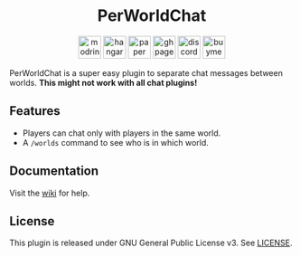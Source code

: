 <h1 align="center">PerWorldChat</h1>

<p align="center">
	<a href="https://modrinth.com/plugin/PerWorldChat"><img alt="modrinth" height="40" src="https://cdn.jsdelivr.net/npm/@intergrav/devins-badges@3/assets/compact/available/modrinth_vector.svg"></a>
	<a href="https://hangar.papermc.io/hyperdefined/PerWorldChat"><img alt="hangar" height="40" src="https://cdn.jsdelivr.net/npm/@intergrav/devins-badges@3/assets/compact/available/hangar_vector.svg"></a>
	<a href="https://papermc.io"><img alt="paper" height="40" src="https://cdn.jsdelivr.net/npm/@intergrav/devins-badges@3/assets/compact/supported/paper_vector.svg"></a>
	<a href="https://github.com/hyperdefined/PerWorldChat/wiki"><img alt="ghpages" height="40" src="https://cdn.jsdelivr.net/npm/@intergrav/devins-badges@3/assets/compact/documentation/ghpages_vector.svg"></a>
	<a href="https://discord.gg/rJuQXVcJz8"><img alt="discord-singular" height="40" src="https://cdn.jsdelivr.net/npm/@intergrav/devins-badges@3/assets/compact/social/discord-singular_vector.svg"></a>
	<a href="https://buymeacoffee.com/hyperdefined"><img alt="buymeacoffee-singular" height="40" src="https://cdn.jsdelivr.net/npm/@intergrav/devins-badges@3/assets/compact/donate/buymeacoffee-singular_vector.svg"></a>
</p>

PerWorldChat is a super easy plugin to separate chat messages between worlds. **This might not work with all chat plugins!**

## Features
* Players can chat only with players in the same world.
* A `/worlds` command to see who is in which world.

## Documentation
Visit the [wiki](https://github.com/hyperdefined/PerWorldChat/wiki) for help.

## License
This plugin is released under GNU General Public License v3. See [LICENSE](https://github.com/hyperdefined/PerWorldChat/blob/master/LICENSE).